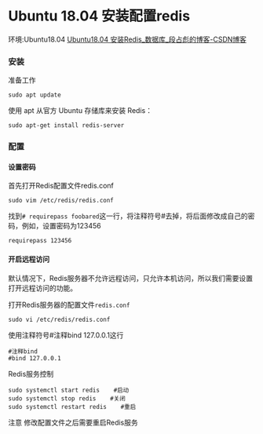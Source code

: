 # Ubuntu 18.04 安装配置redis

环境:Ubuntu18.04 [Ubuntu18.04 安装Redis_数据库_段占彪的博客-CSDN博客](https://blog.csdn.net/github_38336924/article/details/89307739)

### 安装

准备工作

```text
sudo apt update
```

使用 apt 从官方 Ubuntu 存储库来安装 Redis：

```text
sudo apt-get install redis-server
```

### 配置

#### 设置密码

首先打开Redis配置文件redis.conf

```text
sudo vim /etc/redis/redis.conf
```

找到`# requirepass foobared`这一行，将注释符号\#去掉，将后面修改成自己的密码，例如，设置密码为123456

```text
requirepass 123456
```

#### 开启远程访问

默认情况下，Redis服务器不允许远程访问，只允许本机访问，所以我们需要设置打开远程访问的功能。

打开Redis服务器的配置文件`redis.conf`

```text
sudo vi /etc/redis/redis.conf
```

使用注释符号\#注释bind 127.0.0.1这行

```text
#注释bind
#bind 127.0.0.1
```

Redis服务控制

```text
sudo systemctl start redis    #启动
sudo systemctl stop redis    #关闭
sudo systemctl restart redis    #重启
```

注意 修改配置文件之后需要重启Redis服务

